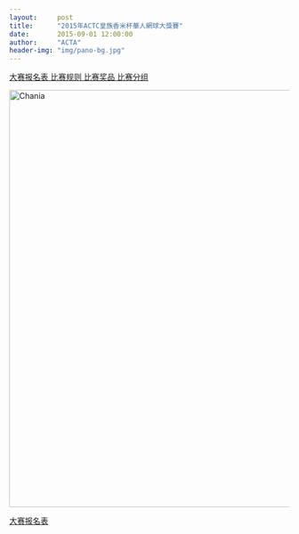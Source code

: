 ```yaml
---
layout:     post
title:      "2015年ACTC皇族香米杯華人網球大獎賽"
date:       2015-09-01 12:00:00
author:     "ACTA"
header-img: "img/pano-bg.jpg"
---
```


<p class="text-center">
<a href="http://actc.org.au/0.register/" class="btn btn-success btn-lg active" role="button"> 大赛报名表 </a>
<a href="#" class="btn btn-primary btn-lg disabled" role="button"> 比赛规则 </a>
<a href="#" class="btn btn-info btn-lg disabled" role="button"> 比赛奖品 </a>
<a href="#" class="btn btn-warning btn-lg disabled" role="button"> 比赛分组 </a>
</p>

<div class="container">
    <img class="img-responsive" src="{{ site.baseurl }}/img/2015-poster.jpg" alt="Chania" width="750" />
</div>

<a href="http://actc.org.au/0.register/" class="btn btn-success btn-lg btn-block active"> 大赛报名表 </a>
